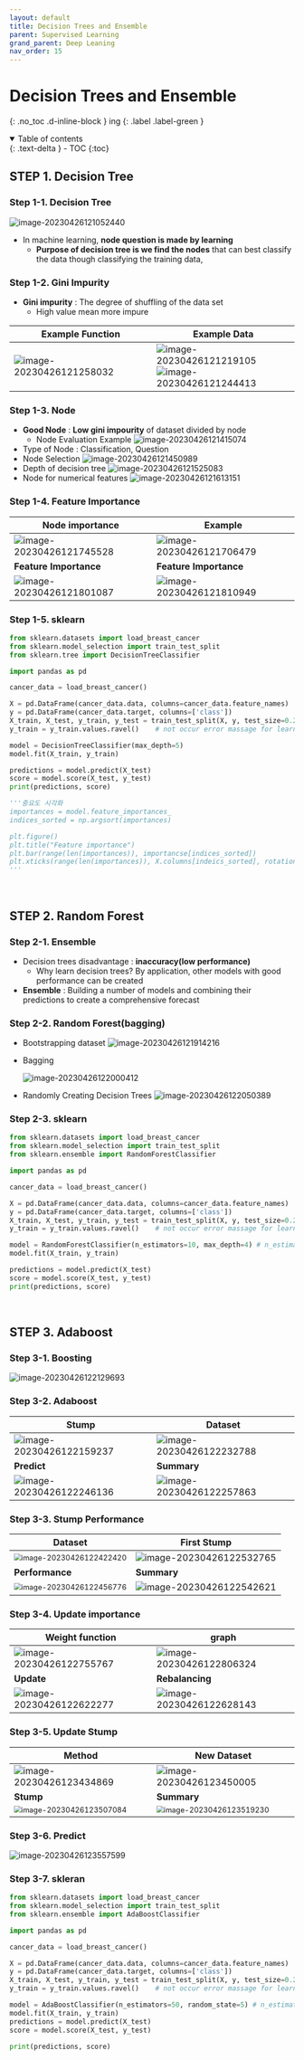 ```yaml
---
layout: default
title: Decision Trees and Ensemble
parent: Supervised Learning
grand_parent: Deep Leaning
nav_order: 15
---
```


# Decision Trees and Ensemble
{: .no_toc .d-inline-block }
ing
{: .label .label-green }
<details open markdown="block">
  <summary>
    Table of contents
  </summary>
  {: .text-delta }
- TOC
{:toc}
</details>

<!------------------------------------ STEP ------------------------------------>
## STEP 1. Decision Tree

### Step 1-1. Decision Tree

![image-20230426121052440](./../../../images/menu6-sub2-sub15-decision-trees/image-20230426121052440.png)

* In machine learning, **node question is made by learning**
	* **Purpose of decision tree is we find the nodes** that can best classify the data though classifying the training data, 
	
### Step 1-2. Gini Impurity

* **Gini impurity** : The degree of shuffling of the data set
	* High value mean more impure

|Example Function|Example Data|
|---|---|
|![image-20230426121258032](./../../../images/menu6-sub2-sub15-decision-trees/image-20230426121258032.png)|![image-20230426121219105](./../../../images/menu6-sub2-sub15-decision-trees/image-20230426121219105.png)<br>![image-20230426121244413](./../../../images/menu6-sub2-sub15-decision-trees/image-20230426121244413.png)|

### Step 1-3. Node

* **Good Node** : **Low gini impourity** of dataset divided by node 
	* Node Evaluation Example
		![image-20230426121415074](./../../../images/menu6-sub2-sub15-decision-trees/image-20230426121415074.png)
* Type of Node : Classification, Question
* Node Selection
	![image-20230426121450989](./../../../images/menu6-sub2-sub15-decision-trees/image-20230426121450989.png)
* Depth of decision tree
![image-20230426121525083](./../../../images/menu6-sub2-sub15-decision-trees/image-20230426121525083.png)
* Node for numerical features
![image-20230426121613151](./../../../images/menu6-sub2-sub15-decision-trees/image-20230426121613151.png)

### Step 1-4. Feature Importance


|Node importance|Example|
|---|---|
|![image-20230426121745528](./../../../images/menu6-sub2-sub15-decision-trees/image-20230426121745528.png)|![image-20230426121706479](./../../../images/menu6-sub2-sub15-decision-trees/image-20230426121706479.png)|
|**Feature Importance**|**Feature Importance**|
|![image-20230426121801087](./../../../images/menu6-sub2-sub15-decision-trees/image-20230426121801087.png)|![image-20230426121810949](./../../../images/menu6-sub2-sub15-decision-trees/image-20230426121810949.png)|


### Step 1-5. sklearn

```python
from sklearn.datasets import load_breast_cancer
from sklearn.model_selection import train_test_split
from sklearn.tree import DecisionTreeClassifier

import pandas as pd

cancer_data = load_breast_cancer()

X = pd.DataFrame(cancer_data.data, columns=cancer_data.feature_names)
y = pd.DataFrame(cancer_data.target, columns=['class'])
X_train, X_test, y_train, y_test = train_test_split(X, y, test_size=0.2, random_state=5)
y_train = y_train.values.ravel()    # not occur error massage for learning

model = DecisionTreeClassifier(max_depth=5)
model.fit(X_train, y_train)

predictions = model.predict(X_test)
score = model.score(X_test, y_test)
print(predictions, score)

'''중요도 시각화
importances = model.feature_importances_ 		
indices_sorted = np.argsort(importances)

plt.figure()
plt.title("Feature importance")
plt.bar(range(len(importances)), importancse[indices_sorted])
plt.xticks(range(len(importances)), X.columns[indeics_sorted], rotation=90)
'''
```

<br>

## STEP 2. Random Forest

### Step 2-1. Ensemble

* Decision trees disadvantage :  **inaccuracy(low performance)**
	* Why learn decision trees?  By application, other models with good performance can be created
* **Ensemble** : Building a number of models and combining their predictions to create a comprehensive forecast

### Step 2-2. Random Forest(bagging)

* Bootstrapping dataset
	![image-20230426121914216](./../../../images/menu6-sub2-sub15-decision-trees/image-20230426121914216.png)
	
* Bagging

  ![image-20230426122000412](./../../../images/menu6-sub2-sub15-decision-trees/image-20230426122000412.png)

* Randomly Creating Decision Trees
	![image-20230426122050389](./../../../images/menu6-sub2-sub15-decision-trees/image-20230426122050389.png)
### Step 2-3. sklearn

```python
from sklearn.datasets import load_breast_cancer
from sklearn.model_selection import train_test_split
from sklearn.ensemble import RandomForestClassifier

import pandas as pd

cancer_data = load_breast_cancer()

X = pd.DataFrame(cancer_data.data, columns=cancer_data.feature_names)
y = pd.DataFrame(cancer_data.target, columns=['class'])
X_train, X_test, y_train, y_test = train_test_split(X, y, test_size=0.2)
y_train = y_train.values.ravel()    # not occur error massage for learning

model = RandomForestClassifier(n_estimators=10, max_depth=4) # n_estimators: the number of random tree models
model.fit(X_train, y_train)

predictions = model.predict(X_test)
score = model.score(X_test, y_test)
print(predictions, score)
```

<br>

## STEP 3. Adaboost

### Step 3-1. Boosting

![image-20230426122129693](./../../../images/menu6-sub2-sub15-decision-trees/image-20230426122129693.png)

### Step 3-2. Adaboost

|Stump|Dataset|
|---|---|
|![image-20230426122159237](./../../../images/menu6-sub2-sub15-decision-trees/image-20230426122159237.png)|![image-20230426122232788](./../../../images/menu6-sub2-sub15-decision-trees/image-20230426122232788.png)|
|**Predict**|**Summary**|
|![image-20230426122246136](./../../../images/menu6-sub2-sub15-decision-trees/image-20230426122246136.png)|![image-20230426122257863](./../../../images/menu6-sub2-sub15-decision-trees/image-20230426122257863.png)|

### Step 3-3. Stump Performance

|Dataset|First Stump|
|---|---|
|<img src="./../../../images/menu6-sub2-sub15-decision-trees/image-20230426122422420.png" alt="image-20230426122422420" style="zoom:80%;" />|![image-20230426122532765](./../../../images/menu6-sub2-sub15-decision-trees/image-20230426122532765.png)|
|**Performance**|**Summary**|
|<img src="./../../../images/menu6-sub2-sub15-decision-trees/image-20230426122456776.png" alt="image-20230426122456776" style="zoom:80%;" />|![image-20230426122542621](./../../../images/menu6-sub2-sub15-decision-trees/image-20230426122542621.png)|

### Step 3-4. Update importance

|Weight function| graph                                                        |
|---|---|
|![image-20230426122755767](./../../../images/menu6-sub2-sub15-decision-trees/image-20230426122755767.png)|![image-20230426122806324](./../../../images/menu6-sub2-sub15-decision-trees/image-20230426122806324.png)|
|**Update**|**Rebalancing**|
|![image-20230426122622277](./../../../images/menu6-sub2-sub15-decision-trees/image-20230426122622277.png)|![image-20230426122628143](./../../../images/menu6-sub2-sub15-decision-trees/image-20230426122628143.png)|

### Step 3-5. Update Stump

|Method|New Dataset|
|---|---|
|![image-20230426123434869](./../../../images/menu6-sub2-sub15-decision-trees/image-20230426123434869.png)|![image-20230426123450005](./../../../images/menu6-sub2-sub15-decision-trees/image-20230426123450005.png)|
|**Stump**|**Summary**|
|<img src="./../../../images/menu6-sub2-sub15-decision-trees/image-20230426123507084.png" alt="image-20230426123507084" style="zoom:80%;" />|<img src="./../../../images/menu6-sub2-sub15-decision-trees/image-20230426123519230.png" alt="image-20230426123519230" style="zoom:80%;" />|

### Step 3-6. Predict

![image-20230426123557599](./../../../images/menu6-sub2-sub15-decision-trees/image-20230426123557599.png)

### Step 3-7. skleran

```python
from sklearn.datasets import load_breast_cancer
from sklearn.model_selection import train_test_split
from sklearn.ensemble import AdaBoostClassifier

import pandas as pd

cancer_data = load_breast_cancer()

X = pd.DataFrame(cancer_data.data, columns=cancer_data.feature_names)
y = pd.DataFrame(cancer_data.target, columns=['class'])
X_train, X_test, y_train, y_test = train_test_split(X, y, test_size=0.2, random_state=5)
y_train = y_train.values.ravel()    # not occur error massage for learning

model = AdaBoostClassifier(n_estimators=50, random_state=5)	# n_estimators: the number of stumps
model.fit(X_train, y_train)
predictions = model.predict(X_test)
score = model.score(X_test, y_test)

print(predictions, score)
```
